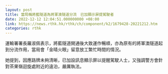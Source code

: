 ```yaml
---
layout: post
title: 當局稱將藍隧道為將軍澳隧道分流　已加顯示屏提駕駛者
date: 2022-12-12 12:04:51.000000000 +08:00
link: https://news.rthk.hk/rthk/ch/component/k2/1679428-20221212.htm
categories: rthk
---
```


運輸署署長羅淑佩表示，將藍隧道開通後大致運作暢順，亦為原有的將軍澳隧道起到分流作用，當局會「金晴火眼」留意放工繁忙時間的情況。

她提到，因應路牌未夠清晰，已加設訊息顯示屏以提醒駕駛人士，又強調警方會針對茶果嶺迴旋處附近的違泊，嚴厲執法。
